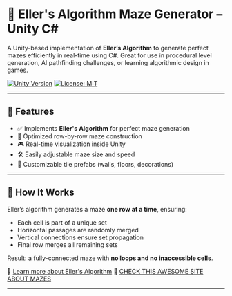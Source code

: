 # 🧩 Eller's Algorithm Maze Generator – Unity C#

A Unity-based implementation of **Eller’s Algorithm** to generate perfect mazes efficiently in real-time using C#. Great for use in procedural level generation, AI pathfinding challenges, or learning algorithmic design in games.

[![Unity Version](https://img.shields.io/badge/unity-2021.3%2B-black.svg)](https://unity.com) [![License: MIT](https://img.shields.io/badge/license-MIT-green.svg)](LICENSE)

---

## 📌 Features

- ✅ Implements **Eller's Algorithm** for perfect maze generation
- 🧠 Optimized row-by-row maze construction
- 🎮 Real-time visualization inside Unity
- 🛠️ Easily adjustable maze size and speed
- 🎨 Customizable tile prefabs (walls, floors, decorations)

---

## 🧪 How It Works

Eller’s algorithm generates a maze **one row at a time**, ensuring:

- Each cell is part of a unique set
- Horizontal passages are randomly merged
- Vertical connections ensure set propagation
- Final row merges all remaining sets

Result: a fully-connected maze with **no loops and no inaccessible cells**.

🔗 [Learn more about Eller's Algorithm](https://en.wikipedia.org/wiki/Maze_generation_algorithm#Eller's_algorithm)
🔗 [CHECK THIS AWESOME SITE ABOUT MAZES](https://weblog.jamisbuck.org/2010/12/29/maze-generation-eller-s-algorithm)

---
